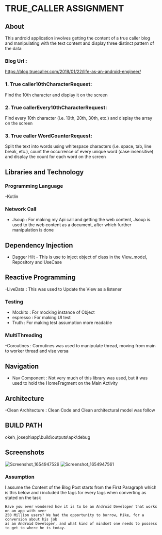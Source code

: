 # TRUE_CALLER ASSIGNMENT



## About
This android application involves getting the content of a true caller blog and manipulating with the text content and display three distinct  pattern of
the data

### Blog Url :  
https://blog.truecaller.com/2018/01/22/life-as-an-android-engineer/


### 1. True caller10thCharacterRequest:
Find the 10th character and display it on the screen
### 2. True callerEvery10thCharacterRequest:
Find every 10th character (i.e. 10th, 20th, 30th, etc.) and display the array on the screen
### 3. True caller WordCounterRequest:
   Split the text into words using whitespace characters (i.e. space, tab, line break, etc.),
   count the occurrence of every unique word (case insensitive) and display the count for each
   word on the screen


## Libraries and Technology 

### Programming Language 
-Kotlin 

### Network Call
- Jsoup : For making my Api call and getting the web content, Jsoup is used to the web content as a document, after which further manipulation is done 

## Dependency Injection
- Dagger Hilt - This is use to inject object of class in the View_model, Repository and UseCase

## Reactive Programming 
-LiveData : This was used to Update the View as a listener 

### Testing
- Mockito : For mocking instance of Object
- espresso : For making UI test
 - Truth : For making test assumption more readable 
  
### MultiThreading
-Coroutines : Coroutines was used to manipulate thread, moving from main to worker thread and vise versa

## Navigation 
- Nav Component : Not very much of this library was used, but it was used to hold the HomeFragment on the Main Activity 

## Architecture 
-Clean Architecture : Clean Code and Clean architectural model was follow

## BUILD PATH 
okeh_joseph\app\build\outputs\apk\debug

## Screenshots
![Screenshot_1654947529](https://user-images.githubusercontent.com/46386915/173186845-44675830-ae59-421c-b33c-318b932f2d34.png)
![Screenshot_1654947561](https://user-images.githubusercontent.com/46386915/173186951-044cf0e0-3bf6-4956-b190-05cb688fedd2.png)


### Assumption 
I assume the Content of the Blog Post starts from the First Paragraph which is this below and i included the tags for every tags when converting as stated on the task 
```
Have you ever wondered how it is to be an Android Developer that works on an app with over 
250 Million users? We had the opportunity to borrow, Mike, for a conversion about his job 
as an Android Developer, and what kind of mindset one needs to possess to get to where he is today.

```

